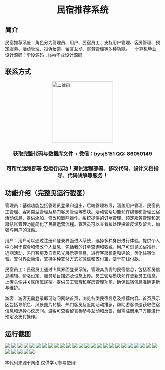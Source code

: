<p><h1 align="center">民宿推荐系统</h1></p>

## 简介
民宿推荐系统：角色分为管理员、用户、民宿员工；支持用户管理、客房管理、预定服务、活动管理、投诉反馈、留言互动、财务管理等多种功能。    --计算机毕业设计源码；毕设源码；java毕业设计源码


## 联系方式
<img src="https://bs-1329754181.cos.ap-shanghai.myqcloud.com/wx.jpg" alt="二维码" style="display: block; margin: 0 auto;" width="200px">
<p><h3 align="center">获取完整代码与数据库文件 + 微信：bysj5151 QQ: 86050149</h3></p>
<p><h3 align="center">可帮忙远程部署 包运行成功！提供远程部署、修改代码、设计文档指导、代码讲解等服务！</h3></p>

## 功能介绍（完整见运行截图）
管理员：基础功能包括管理员登录和退出，后端管理权限，涵盖用户管理、民宿员工管理、客房类型管理及热门客房管理等模块。活动管理功能允许编辑和管理民宿活动信息，提供添加、修改和删除操作。系统提供的订单管理、预定服务管理和退房结账管理功能简化了民宿运营流程。管理员可以查看和处理投诉反馈及留言，加强与用户的互动。

用户：用户可以通过注册和登录界面进入系统，选择多种身份进行体验。提供个人中心用于查看和修改个人信息，包括我的订单查询和收藏。用户可浏览民宿推荐、近期活动、热门客房及自然风光展示等信息，进行客房预定和评论，优化住宿体验。支付界面简洁，支持多种支付方式如微信和支付宝，便于在线付款。

民宿员工：民宿员工通过专属界面登录系统，管理其负责的民宿信息，包括客房信息编辑、价格设定、服务项目描述及设施上传。员工管理模块允许更新员工信息，上传头像并关联所属民宿。提供员工管理和客房管理功能，确保民宿信息准确更新与维护。

游客：游客无需登录即可访问网站首页，浏览各类民宿信息及推荐内容。首页展示区包括导航栏、风景图片轮播、热门客房及近期活动推荐，帮助游客快速获取住宿信息和选择心仪房间。游客可查看留言板参与互动和反馈，但需注册用户方能进行预定及支付操作。


## 运行截图
![](https://bs-1329754181.cos.ap-shanghai.myqcloud.com/ssm/minSuTuiJianXiTong/img/001.jpg)
![](https://bs-1329754181.cos.ap-shanghai.myqcloud.com/ssm/minSuTuiJianXiTong/img/002.jpg)
![](https://bs-1329754181.cos.ap-shanghai.myqcloud.com/ssm/minSuTuiJianXiTong/img/003.jpg)
![](https://bs-1329754181.cos.ap-shanghai.myqcloud.com/ssm/minSuTuiJianXiTong/img/004.jpg)
![](https://bs-1329754181.cos.ap-shanghai.myqcloud.com/ssm/minSuTuiJianXiTong/img/005.jpg)
![](https://bs-1329754181.cos.ap-shanghai.myqcloud.com/ssm/minSuTuiJianXiTong/img/006.jpg)
![](https://bs-1329754181.cos.ap-shanghai.myqcloud.com/ssm/minSuTuiJianXiTong/img/007.jpg)
![](https://bs-1329754181.cos.ap-shanghai.myqcloud.com/ssm/minSuTuiJianXiTong/img/008.jpg)
![](https://bs-1329754181.cos.ap-shanghai.myqcloud.com/ssm/minSuTuiJianXiTong/img/009.jpg)
![](https://bs-1329754181.cos.ap-shanghai.myqcloud.com/ssm/minSuTuiJianXiTong/img/010.jpg)
![](https://bs-1329754181.cos.ap-shanghai.myqcloud.com/ssm/minSuTuiJianXiTong/img/011.jpg)
![](https://bs-1329754181.cos.ap-shanghai.myqcloud.com/ssm/minSuTuiJianXiTong/img/012.jpg)
![](https://bs-1329754181.cos.ap-shanghai.myqcloud.com/ssm/minSuTuiJianXiTong/img/013.jpg)
![](https://bs-1329754181.cos.ap-shanghai.myqcloud.com/ssm/minSuTuiJianXiTong/img/014.jpg)
![](https://bs-1329754181.cos.ap-shanghai.myqcloud.com/ssm/minSuTuiJianXiTong/img/015.jpg)
![](https://bs-1329754181.cos.ap-shanghai.myqcloud.com/ssm/minSuTuiJianXiTong/img/016.jpg)
![](https://bs-1329754181.cos.ap-shanghai.myqcloud.com/ssm/minSuTuiJianXiTong/img/017.jpg)
![](https://bs-1329754181.cos.ap-shanghai.myqcloud.com/ssm/minSuTuiJianXiTong/img/018.jpg)
![](https://bs-1329754181.cos.ap-shanghai.myqcloud.com/ssm/minSuTuiJianXiTong/img/019.jpg)
![](https://bs-1329754181.cos.ap-shanghai.myqcloud.com/ssm/minSuTuiJianXiTong/img/020.jpg)
![](https://bs-1329754181.cos.ap-shanghai.myqcloud.com/ssm/minSuTuiJianXiTong/img/021.jpg)
![](https://bs-1329754181.cos.ap-shanghai.myqcloud.com/ssm/minSuTuiJianXiTong/img/022.jpg)
![](https://bs-1329754181.cos.ap-shanghai.myqcloud.com/ssm/minSuTuiJianXiTong/img/023.jpg)
![](https://bs-1329754181.cos.ap-shanghai.myqcloud.com/ssm/minSuTuiJianXiTong/img/024.jpg)
![](https://bs-1329754181.cos.ap-shanghai.myqcloud.com/ssm/minSuTuiJianXiTong/img/025.jpg)
![](https://bs-1329754181.cos.ap-shanghai.myqcloud.com/ssm/minSuTuiJianXiTong/img/026.jpg)
![](https://bs-1329754181.cos.ap-shanghai.myqcloud.com/ssm/minSuTuiJianXiTong/img/027.jpg)
![](https://bs-1329754181.cos.ap-shanghai.myqcloud.com/ssm/minSuTuiJianXiTong/img/028.jpg)
![](https://bs-1329754181.cos.ap-shanghai.myqcloud.com/ssm/minSuTuiJianXiTong/img/029.jpg)
![](https://bs-1329754181.cos.ap-shanghai.myqcloud.com/ssm/minSuTuiJianXiTong/img/030.jpg)

<p>本代码来源于网络,仅供学习参考使用!</p>
